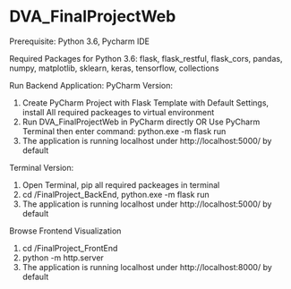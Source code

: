 # DVA_FinalProjectWeb

Prerequisite: Python 3.6, Pycharm IDE

Required Packages for Python 3.6: flask, flask_restful, flask_cors, pandas, numpy, matplotlib, sklearn, keras, tensorflow, collections

Run Backend Application:
PyCharm Version:
1. Create PyCharm Project with Flask Template with Default Settings, install All required packeages to virtual environment
2. Run DVA_FinalProjectWeb in PyCharm directly OR Use PyCharm Terminal then enter command: python.exe -m flask run
3. The application is running localhost under http://localhost:5000/ by default

Terminal Version:
1. Open Terminal, pip all required packeages in terminal
2. cd <path>/FinalProject_BackEnd, python.exe -m flask run
3. The application is running localhost under http://localhost:5000/ by default

Browse Frontend Visualization
1. cd <path>/FinalProject_FrontEnd
2. python -m http.server
3. The application is running localhost under http://localhost:8000/ by default
